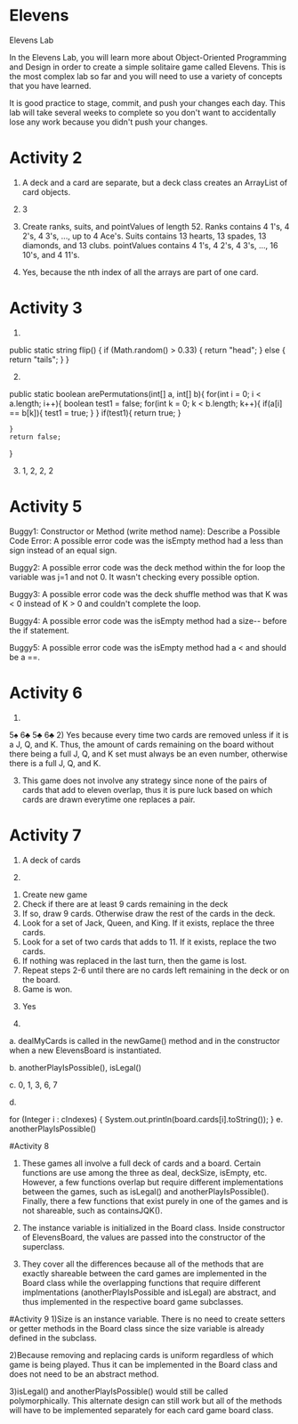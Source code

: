 # Elevens
Elevens Lab

<p>In the Elevens Lab, you will learn more about Object-Oriented Programming and Design in order to create a simple solitaire game called Elevens. This is the most complex lab so far and you will need to use a variety of concepts that you have learned.</p>

<p>It is good practice to stage, commit, and push your changes each day. This lab will take several weeks to complete so you don't want to accidentally lose any work because you didn't push your changes.</p>

# Activity 2

1) A deck and a card are separate, but a deck class creates an ArrayList of card objects.

2) 3 

3) Create ranks, suits, and pointValues of length 52. Ranks contains 4 1's, 4 2's, 4 3's, ..., up to 4 Ace's. Suits contains 13 hearts, 13 spades, 13 diamonds, and 13 clubs. pointValues contains 4 1's, 4 2's, 4 3's, ..., 16 10's, and 4 11's.

4) Yes, because the nth index of all the arrays are part of one card.

# Activity 3

1)
public static string flip() {
  if (Math.random() > 0.33) {
    return "head";
  }
  else {
    return "tails";
  }
}

2)
public static boolean arePermutations(int[] a, int[] b){
    for(int i = 0; i < a.length; i++){
        boolean test1 = false;
        for(int k = 0; k < b.length; k++){
            if(a[i] == b[k]){
                test1 = true;
            }
        }
        if(test1){
            return true;
        }

    }
    return false;
}

3) 1, 2, 2, 2

# Activity 5

Buggy1:
Constructor or Method (write method name):
Describe a Possible Code Error:
A possible error code was the isEmpty method had a less than sign instead of an equal sign.

Buggy2:
A possible error code was the deck method within the for loop the variable was j=1 and not 0. It wasn't checking every possible option.

Buggy3:
A possible error code was the deck shuffle method was that K was < 0 instead of K > 0 and couldn't complete the loop.

Buggy4:
A possible error code was the isEmpty method had a size-- before the if statement.

Buggy5:
A possible error code was the isEmpty method had a < and should be a ==.

# Activity 6

1)

5♠ 6♣
5♣ 6♣
2) Yes because every time two cards are removed unless if it is a J, Q, and K. Thus, the amount of cards remaining on the board without there being a full J, Q, and K set must always be an even number, otherwise there is a full J, Q, and K.

3) This game does not involve any strategy since none of the pairs of cards that add to eleven overlap, thus it is pure luck based on which cards are drawn everytime one replaces a pair.

# Activity 7

1) A deck of cards

2)

1. Create new game
2. Check if there are at least 9 cards remaining in the deck
3. If so, draw 9 cards. Otherwise draw the rest of the cards in the deck.
4. Look for a set of Jack, Queen, and King. If it exists, replace the three cards.
5. Look for a set of two cards that adds to 11. If it exists, replace the two cards.
6. If nothing was replaced in the last turn, then the game is lost.
7. Repeat steps 2-6 until there are no cards left remaining in the deck or on the board.
8. Game is won.
3) Yes

4)

a. dealMyCards is called in the newGame() method and in the constructor when a new ElevensBoard is instantiated.

b. anotherPlayIsPossible(), isLegal()

c. 0, 1, 3, 6, 7

d.

for (Integer i : cIndexes) {
  System.out.println(board.cards[i].toString());
}
e. anotherPlayIsPossible()

#Activity 8
1) These games all involve a full deck of cards and a board. Certain functions are use among the three as deal, deckSize, isEmpty, etc. However, a few functions overlap but require different implementations between the games, such as isLegal() and anotherPlayIsPossible(). Finally, there a few functions that exist purely in one of the games and is not shareable, such as containsJQK().

2) The instance variable is initialized in the Board class. Inside constructor of ElevensBoard, the values are passed into the constructor of the superclass.

3) They cover all the differences because all of the methods that are exactly shareable between the card games are implemented in the Board class while the overlapping functions that require different implmentations (anotherPlayIsPossible and isLegal) are abstract, and thus implemented in the respective board game subclasses.

#Activity 9
1)Size is an instance variable. There is no need to create setters or getter methods in the Board class since the size variable is already defined in the subclass.

2)Because removing and replacing cards is uniform regardless of which game is being played. Thus it can be implemented in the Board class and does not need to be an abstract method.

3)isLegal() and anotherPlayIsPossible() would still be called polymorphically. This alternate design can still work but all of the methods will have to be implemented separately for each card game board class.


